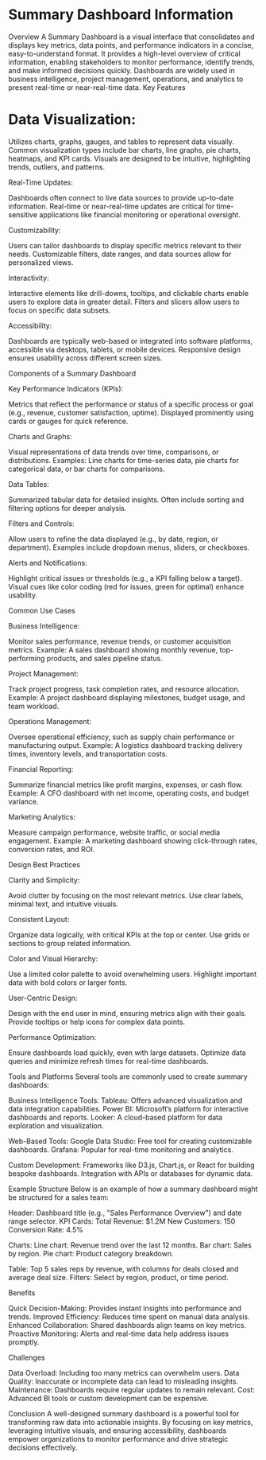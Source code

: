 # Summary Dashboard Information
Overview
A Summary Dashboard is a visual interface that consolidates and displays key metrics, data points, and performance indicators in a concise, easy-to-understand format. It provides a high-level overview of critical information, enabling stakeholders to monitor performance, identify trends, and make informed decisions quickly. Dashboards are widely used in business intelligence, project management, operations, and analytics to present real-time or near-real-time data.
Key Features

# Data Visualization:

Utilizes charts, graphs, gauges, and tables to represent data visually.
Common visualization types include bar charts, line graphs, pie charts, heatmaps, and KPI cards.
Visuals are designed to be intuitive, highlighting trends, outliers, and patterns.


Real-Time Updates:

Dashboards often connect to live data sources to provide up-to-date information.
Real-time or near-real-time updates are critical for time-sensitive applications like financial monitoring or operational oversight.


Customizability:

Users can tailor dashboards to display specific metrics relevant to their needs.
Customizable filters, date ranges, and data sources allow for personalized views.


Interactivity:

Interactive elements like drill-downs, tooltips, and clickable charts enable users to explore data in greater detail.
Filters and slicers allow users to focus on specific data subsets.


Accessibility:

Dashboards are typically web-based or integrated into software platforms, accessible via desktops, tablets, or mobile devices.
Responsive design ensures usability across different screen sizes.



Components of a Summary Dashboard

Key Performance Indicators (KPIs):

Metrics that reflect the performance or status of a specific process or goal (e.g., revenue, customer satisfaction, uptime).
Displayed prominently using cards or gauges for quick reference.


Charts and Graphs:

Visual representations of data trends over time, comparisons, or distributions.
Examples: Line charts for time-series data, pie charts for categorical data, or bar charts for comparisons.


Data Tables:

Summarized tabular data for detailed insights.
Often include sorting and filtering options for deeper analysis.


Filters and Controls:

Allow users to refine the data displayed (e.g., by date, region, or department).
Examples include dropdown menus, sliders, or checkboxes.


Alerts and Notifications:

Highlight critical issues or thresholds (e.g., a KPI falling below a target).
Visual cues like color coding (red for issues, green for optimal) enhance usability.



Common Use Cases

Business Intelligence:

Monitor sales performance, revenue trends, or customer acquisition metrics.
Example: A sales dashboard showing monthly revenue, top-performing products, and sales pipeline status.


Project Management:

Track project progress, task completion rates, and resource allocation.
Example: A project dashboard displaying milestones, budget usage, and team workload.


Operations Management:

Oversee operational efficiency, such as supply chain performance or manufacturing output.
Example: A logistics dashboard tracking delivery times, inventory levels, and transportation costs.


Financial Reporting:

Summarize financial metrics like profit margins, expenses, or cash flow.
Example: A CFO dashboard with net income, operating costs, and budget variance.


Marketing Analytics:

Measure campaign performance, website traffic, or social media engagement.
Example: A marketing dashboard showing click-through rates, conversion rates, and ROI.



Design Best Practices

Clarity and Simplicity:

Avoid clutter by focusing on the most relevant metrics.
Use clear labels, minimal text, and intuitive visuals.


Consistent Layout:

Organize data logically, with critical KPIs at the top or center.
Use grids or sections to group related information.


Color and Visual Hierarchy:

Use a limited color palette to avoid overwhelming users.
Highlight important data with bold colors or larger fonts.


User-Centric Design:

Design with the end user in mind, ensuring metrics align with their goals.
Provide tooltips or help icons for complex data points.


Performance Optimization:

Ensure dashboards load quickly, even with large datasets.
Optimize data queries and minimize refresh times for real-time dashboards.



Tools and Platforms
Several tools are commonly used to create summary dashboards:

Business Intelligence Tools:
Tableau: Offers advanced visualization and data integration capabilities.
Power BI: Microsoft’s platform for interactive dashboards and reports.
Looker: A cloud-based platform for data exploration and visualization.


Web-Based Tools:
Google Data Studio: Free tool for creating customizable dashboards.
Grafana: Popular for real-time monitoring and analytics.


Custom Development:
Frameworks like D3.js, Chart.js, or React for building bespoke dashboards.
Integration with APIs or databases for dynamic data.



Example Structure
Below is an example of how a summary dashboard might be structured for a sales team:

Header: Dashboard title (e.g., "Sales Performance Overview") and date range selector.
KPI Cards:
Total Revenue: $1.2M
New Customers: 150
Conversion Rate: 4.5%


Charts:
Line chart: Revenue trend over the last 12 months.
Bar chart: Sales by region.
Pie chart: Product category breakdown.


Table: Top 5 sales reps by revenue, with columns for deals closed and average deal size.
Filters: Select by region, product, or time period.

Benefits

Quick Decision-Making: Provides instant insights into performance and trends.
Improved Efficiency: Reduces time spent on manual data analysis.
Enhanced Collaboration: Shared dashboards align teams on key metrics.
Proactive Monitoring: Alerts and real-time data help address issues promptly.

Challenges

Data Overload: Including too many metrics can overwhelm users.
Data Quality: Inaccurate or incomplete data can lead to misleading insights.
Maintenance: Dashboards require regular updates to remain relevant.
Cost: Advanced BI tools or custom development can be expensive.

Conclusion
A well-designed summary dashboard is a powerful tool for transforming raw data into actionable insights. By focusing on key metrics, leveraging intuitive visuals, and ensuring accessibility, dashboards empower organizations to monitor performance and drive strategic decisions effectively.

